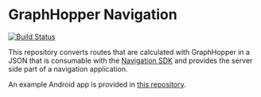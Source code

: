 # GraphHopper Navigation

[![Build Status](https://travis-ci.org/graphhopper/graphhopper-navigation.svg?branch=master)](https://travis-ci.org/graphhopper/graphhopper-navigation)

This repository converts routes that are calculated with GraphHopper in a JSON that is consumable with the [Navigation SDK](https://github.com/graphhopper/graphhopper-navigation-android) and provides the server side part of a navigation application.

An example Android app is provided in [this repository](https://github.com/graphhopper/graphhopper-navigation-example).

